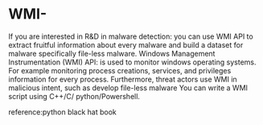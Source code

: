# WMI-
If you are interested in R&D in malware detection: you can use WMI API to extract fruitful information
about every malware and build a dataset for malware specifically file-less malware.
Windows Management Instrumentation (WMI) API: is used to monitor windows operating systems.
For example monitoring process creations, services, and privileges information for every process. 
Furthermore, threat actors use WMI in malicious intent, such as develop file-less malware You can write a WMI script using C++/C/ python/Powershell.

reference:python black hat book
